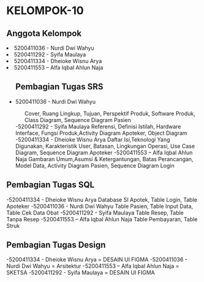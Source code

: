 # KELOMPOK-10

## Anggota Kelompok

<li>5200411036 - Nurdi Dwi Wahyu</li>
<li>5200411292 - Syifa Maulaya</li>
<li>5200411334 - Dheioke Wisnu Arya</li>
<li>5200411553 – Alfa Iqbal Ahlun Naja</li>
</ul>
<ul>

## Pembagian Tugas SRS
<li>5200411036 - Nurdi Dwi Wahyu</li>
<ol>Cover, Ruang Lingkup, Tujuan, Perspektif Produk, Software Produk, Class Diagram, Sequence Diagram Pasien</ol>
-5200411292 - Syifa Maulaya
 Referensi, Definisi Istilah, Hardware Interface, Fungsi Produk,Activity Diagram Apoteker,  Object Diagram
-5200411334 - Dheioke Wisnu Arya
Daftar Isi,Teknologi Yang Digunakan, Karakteristik User, Batasan,  Lingkungan Operasi, Use Case Diagram, Sequence Diagram Apoteker
-5200411553 – Alfa Iqbal Ahlun Naja
Gambaran Umum,Asumsi & Ketergantungan, Batas Perancangan, Model Data, Activity Diagram Pasien, Sequence Diagram Login
</ul>

## Pembagian Tugas SQL
-5200411334 - Dheioke Wisnu Arya
Database SI Apotek, Table Login, Table Apoteker
-5200411036 - Nurdi Dwi Wahyu
Table Pasien, Table Input Data, Table Cek Data Obat
-5200411292 - Syifa Maulaya
Table Resep, Table Tanpa Resep
-5200411553 – Alfa Iqbal Ahlun Naja
Table Pembayaran, Table Struk

## Pembagian Tugas Design
-5200411334 - Dheioke Wisnu Arya = DESAIN UI FIGMA
-5200411036 - Nurdi Dwi Wahyu = Arsitektur
-5200411553 – Alfa Iqbal Ahlun Naja = SKETSA
-5200411292 - Syifa Maulaya = DESAIN UI FIGMA
 
